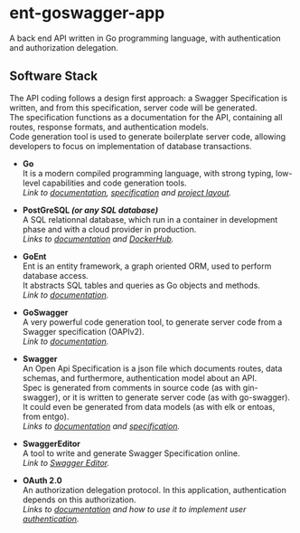 # ent-goswagger-app

A back end API written in Go programming language, with authentication and authorization delegation.

## Software Stack

The API coding follows a design first approach: a Swagger Specification is written, and from this specification, server code will be generated.\
The specification functions as a documentation for the API, containing all routes, response formats, and authentication models.\
Code generation tool is used to generate boilerplate server code, allowing developers to focus on implementation of database transactions.

- **Go**\
  It is a modern compiled programming language, with strong typing, low-level capabilities and code generation tools.\
  *Link to [documentation](https://go.dev/doc/), [specification](https://go.dev/ref/spec) and [project layout](https://github.com/golang-standards/project-layout).*

- **PostGreSQL _(or any SQL database)_**\
  A SQL relationnal database, which run in a container in development phase and with a cloud provider in production.\
  *Links to [documentation](https://www.postgresql.org/docs/14/index.html) and [DockerHub](https://hub.docker.com/_/postgres).*

- **GoEnt**\
  Ent is an entity framework, a graph oriented ORM, used to perform database access.\
  It abstracts SQL tables and queries as Go objects and methods.\
  *Link to [documentation](https://entgo.io/docs/getting-started/).*
  
- **GoSwagger**\
  A very powerful code generation tool, to generate server code from a Swagger specification (OAPIv2).\
  *Link to [documentation](https://goswagger.io/).*
  
- **Swagger**\
  An Open Api Specification is a json file which documents routes, data schemas, and furthermore, authentication model about an API.\
  Spec is generated from comments in source code (as with gin-swagger), or it is written to generate server code (as with go-swagger). It could even be generated from data models (as with elk or entoas, from entgo).\
  *Links to [documentation](https://swagger.io/docs/specification/2-0/basic-structure/) and [specification](https://swagger.io/specification/v2/).*
  
- **SwaggerEditor**\
  A tool to write and generate Swagger Specification online.\
  *Link to [Swagger Editor](https://editor.swagger.io/).*
  
- **OAuth 2.0**\
  An authorization delegation protocol. In this application, authentication depends on this authorization.\
  *Links to [documentation](https://oauth.net/2/) and how to use it to implement user [authentication](https://oauth.net/articles/authentication/).*
